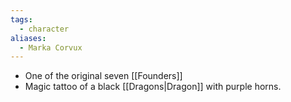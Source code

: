 ```yaml
---
tags:
  - character
aliases:
  - Marka Corvux
---
```

- One of the original seven [[Founders]]
- Magic tattoo of a black [[Dragons|Dragon]] with purple horns. 